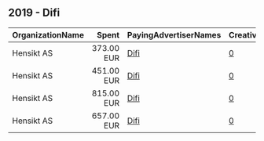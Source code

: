 ## 2019 - Difi 
|OrganizationName|Spent|PayingAdvertiserNames|CreativeUrls|Impressions|Genders|AgeBrackets|CountryCodes|BillingAddresses|CandidateBallotInformation|
|:---|---:|:---|:---|---:|:---|:---|:---|:---|:---|
|Hensikt AS|373.00 EUR|[Difi](2019/Difi.md)|[0](https://www.snap.com/political-ads/asset/f1817031ae97325e4660c4b484390156278c0b916e7ee84209da5e8dbbb25a32?mediaType=mp4)|135,637||18-25|norway|"Øvre Slottsgate 17,Oslo,0157,NO"||
|Hensikt AS|451.00 EUR|[Difi](2019/Difi.md)|[0](https://www.snap.com/political-ads/asset/9f37a450d5f8f1c9188e483842ad0331b7f96446ec32aa7db1151e5e9477e2ab?mediaType=mp4)|163,163||18-25|norway|"Øvre Slottsgate 17,Oslo,0157,NO"||
|Hensikt AS|815.00 EUR|[Difi](2019/Difi.md)|[0](https://www.snap.com/political-ads/asset/edd2715036b197cb6131e7bf5e70c470215ea0986f9d79fed749eb642e6f6793?mediaType=mp4)|229,284|FEMALE|25-27|norway|"Øvre Slottsgate 17,Oslo,0157,NO"||
|Hensikt AS|657.00 EUR|[Difi](2019/Difi.md)|[0](https://www.snap.com/political-ads/asset/e8ddb7509c5effb3f4076da068735aa2734ab5b4de096ea020fffdeec9f51b15?mediaType=mp4)|167,556|FEMALE|25-27|norway|"Øvre Slottsgate 17,Oslo,0157,NO"||
